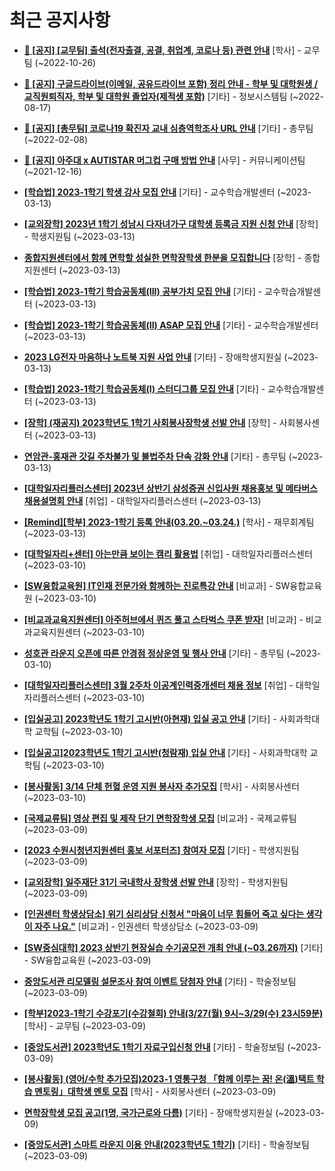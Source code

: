 # 최근 공지사항

* **[📌 [공지] [교무팀] 출석(전자출결, 공결, 취업계, 코로나 등) 관련 안내](http://ajou.ac.kr/kr/ajou/notice.do?mode=view&amp;articleNo=205552&amp;article.offset=0&amp;articleLimit=30)**
 [학사] - 교무팀 (~2022-10-26)

* **[📌 [공지] 구글드라이브(이메일, 공유드라이브 포함) 정리 안내 - 학부 및 대학원생 / 교직원퇴직자, 학부 및 대학원 졸업자(제적생 포함)](http://ajou.ac.kr/kr/ajou/notice.do?mode=view&amp;articleNo=202858&amp;article.offset=0&amp;articleLimit=30)**
 [기타] - 정보시스템팀 (~2022-08-17)

* **[📌 [공지] [총무팀] 코로나19 확진자 교내 심층역학조사 URL 안내](http://ajou.ac.kr/kr/ajou/notice.do?mode=view&amp;articleNo=180493&amp;article.offset=0&amp;articleLimit=30)**
 [기타] - 총무팀 (~2022-02-08)

* **[📌 [공지] 아주대 x AUTISTAR 머그컵 구매 방법 안내](http://ajou.ac.kr/kr/ajou/notice.do?mode=view&amp;articleNo=147976&amp;article.offset=0&amp;articleLimit=30)**
 [사무] - 커뮤니케이션팀 (~2021-12-16)

* **[[학습법] 2023-1학기 학생 강사 모집 안내](http://ajou.ac.kr/kr/ajou/notice.do?mode=view&amp;articleNo=211876&amp;article.offset=0&amp;articleLimit=30)**
 [기타] - 교수학습개발센터 (~2023-03-13)

* **[[교외장학] 2023년 1학기 성남시 다자녀가구 대학생 등록금 지원 신청 안내](http://ajou.ac.kr/kr/ajou/notice.do?mode=view&amp;articleNo=211874&amp;article.offset=0&amp;articleLimit=30)**
 [장학] - 학생지원팀 (~2023-03-13)

* **[종합지원센터에서 함께 면학할 성실한 면학장학생 한분을 모집합니다](http://ajou.ac.kr/kr/ajou/notice.do?mode=view&amp;articleNo=211868&amp;article.offset=0&amp;articleLimit=30)**
 [장학] - 종합지원센터 (~2023-03-13)

* **[[학습법] 2023-1학기 학습공동체(III) 공부가치 모집 안내](http://ajou.ac.kr/kr/ajou/notice.do?mode=view&amp;articleNo=211854&amp;article.offset=0&amp;articleLimit=30)**
 [기타] - 교수학습개발센터 (~2023-03-13)

* **[[학습법] 2023-1학기 학습공동체(II) ASAP 모집 안내](http://ajou.ac.kr/kr/ajou/notice.do?mode=view&amp;articleNo=211853&amp;article.offset=0&amp;articleLimit=30)**
 [기타] - 교수학습개발센터 (~2023-03-13)

* **[2023 LG전자 마음하나 노트북 지원 사업 안내](http://ajou.ac.kr/kr/ajou/notice.do?mode=view&amp;articleNo=211852&amp;article.offset=0&amp;articleLimit=30)**
 [기타] - 장애학생지원실 (~2023-03-13)

* **[[학습법] 2023-1학기 학습공동체(I) 스터디그룹 모집 안내](http://ajou.ac.kr/kr/ajou/notice.do?mode=view&amp;articleNo=211851&amp;article.offset=0&amp;articleLimit=30)**
 [기타] - 교수학습개발센터 (~2023-03-13)

* **[[장학] (재공지) 2023학년도 1학기 사회봉사장학생 선발 안내](http://ajou.ac.kr/kr/ajou/notice.do?mode=view&amp;articleNo=211839&amp;article.offset=0&amp;articleLimit=30)**
 [장학] - 사회봉사센터 (~2023-03-13)

* **[연암관-홍재관 갓길 주차불가 및 불법주차 단속 강화 안내](http://ajou.ac.kr/kr/ajou/notice.do?mode=view&amp;articleNo=211835&amp;article.offset=0&amp;articleLimit=30)**
 [기타] - 총무팀 (~2023-03-13)

* **[[대학일자리플러스센터] 2023년 상반기 삼성증권 신입사원 채용홍보 및 메타버스 채용설명회 안내](http://ajou.ac.kr/kr/ajou/notice.do?mode=view&amp;articleNo=211832&amp;article.offset=0&amp;articleLimit=30)**
 [취업] - 대학일자리플러스센터 (~2023-03-13)

* **[[Remind][학부] 2023-1학기 등록 안내(03.20.~03.24.)](http://ajou.ac.kr/kr/ajou/notice.do?mode=view&amp;articleNo=211830&amp;article.offset=0&amp;articleLimit=30)**
 [학사] - 재무회계팀 (~2023-03-13)

* **[[대학일자리+센터] 아는만큼 보이는 캠리 활용법](http://ajou.ac.kr/kr/ajou/notice.do?mode=view&amp;articleNo=211826&amp;article.offset=0&amp;articleLimit=30)**
 [취업] - 대학일자리플러스센터 (~2023-03-10)

* **[[SW융합교육원] IT인재 전문가와 함께하는 진로특강 안내](http://ajou.ac.kr/kr/ajou/notice.do?mode=view&amp;articleNo=211820&amp;article.offset=0&amp;articleLimit=30)**
 [비교과] - SW융합교육원 (~2023-03-10)

* **[[비교과교육지원센터] 아주허브에서 퀴즈 풀고 스타벅스 쿠폰 받자!](http://ajou.ac.kr/kr/ajou/notice.do?mode=view&amp;articleNo=211818&amp;article.offset=0&amp;articleLimit=30)**
 [비교과] - 비교과교육지원센터 (~2023-03-10)

* **[성호관 라운지 오픈에 따른 안경점 정상운영 및 행사 안내](http://ajou.ac.kr/kr/ajou/notice.do?mode=view&amp;articleNo=211811&amp;article.offset=0&amp;articleLimit=30)**
 [기타] - 총무팀 (~2023-03-10)

* **[[대학일자리플러스센터] 3월 2주차 이공계인력중개센터 채용 정보](http://ajou.ac.kr/kr/ajou/notice.do?mode=view&amp;articleNo=211786&amp;article.offset=0&amp;articleLimit=30)**
 [취업] - 대학일자리플러스센터 (~2023-03-10)

* **[[입실공고] 2023학년도 1학기 고시반(아현재) 입실 공고 안내](http://ajou.ac.kr/kr/ajou/notice.do?mode=view&amp;articleNo=211781&amp;article.offset=0&amp;articleLimit=30)**
 [기타] - 사회과학대학 교학팀 (~2023-03-10)

* **[[입실공고]2023학년도 1학기 고시반(청람재) 입실 안내](http://ajou.ac.kr/kr/ajou/notice.do?mode=view&amp;articleNo=211780&amp;article.offset=0&amp;articleLimit=30)**
 [기타] - 사회과학대학 교학팀 (~2023-03-10)

* **[[봉사활동] 3/14 단체 헌혈 운영 지원 봉사자 추가모집](http://ajou.ac.kr/kr/ajou/notice.do?mode=view&amp;articleNo=211779&amp;article.offset=0&amp;articleLimit=30)**
 [학사] - 사회봉사센터 (~2023-03-10)

* **[[국제교류팀] 영상 편집 및 제작 단기 면학장학생 모집](http://ajou.ac.kr/kr/ajou/notice.do?mode=view&amp;articleNo=211770&amp;article.offset=0&amp;articleLimit=30)**
 [비교과] - 국제교류팀 (~2023-03-09)

* **[[2023 수원시청년지원센터 홍보 서포터즈] 참여자 모집](http://ajou.ac.kr/kr/ajou/notice.do?mode=view&amp;articleNo=211766&amp;article.offset=0&amp;articleLimit=30)**
 [기타] - 학생지원팀 (~2023-03-09)

* **[[교외장학] 일주재단 31기 국내학사 장학생 선발 안내](http://ajou.ac.kr/kr/ajou/notice.do?mode=view&amp;articleNo=211765&amp;article.offset=0&amp;articleLimit=30)**
 [장학] - 학생지원팀 (~2023-03-09)

* **[[인권센터 학생상담소] 위기 심리상담 신청서 &quot;마음이 너무 힘들어 죽고 싶다는 생각이 자주 나요.&quot;](http://ajou.ac.kr/kr/ajou/notice.do?mode=view&amp;articleNo=211754&amp;article.offset=0&amp;articleLimit=30)**
 [비교과] - 인권센터 학생상담소 (~2023-03-09)

* **[[SW중심대학] 2023 상반기 현장실습 수기공모전 개최 안내 (~03.26까지)](http://ajou.ac.kr/kr/ajou/notice.do?mode=view&amp;articleNo=211752&amp;article.offset=0&amp;articleLimit=30)**
 [기타] - SW융합교육원 (~2023-03-09)

* **[중앙도서관 리모델링 설문조사 참여 이벤트 당첨자 안내](http://ajou.ac.kr/kr/ajou/notice.do?mode=view&amp;articleNo=211741&amp;article.offset=0&amp;articleLimit=30)**
 [기타] - 학술정보팀 (~2023-03-09)

* **[[학부]2023-1학기 수강포기(수강철회) 안내(3/27(월) 9시~3/29(수) 23시59분)](http://ajou.ac.kr/kr/ajou/notice.do?mode=view&amp;articleNo=211733&amp;article.offset=0&amp;articleLimit=30)**
 [학사] - 교무팀 (~2023-03-09)

* **[[중앙도서관] 2023학년도 1학기 자료구입신청 안내](http://ajou.ac.kr/kr/ajou/notice.do?mode=view&amp;articleNo=211729&amp;article.offset=0&amp;articleLimit=30)**
 [기타] - 학술정보팀 (~2023-03-09)

* **[[봉사활동] (영어/수학 추가모집)2023-1 영통구청 「함께 이루는 꿈! 온(溫)택트 학습 멘토링」대학생 멘토 모집](http://ajou.ac.kr/kr/ajou/notice.do?mode=view&amp;articleNo=211728&amp;article.offset=0&amp;articleLimit=30)**
 [학사] - 사회봉사센터 (~2023-03-09)

* **[면학장학생 모집 공고(1명, 국가근로와 다름)](http://ajou.ac.kr/kr/ajou/notice.do?mode=view&amp;articleNo=211723&amp;article.offset=0&amp;articleLimit=30)**
 [기타] - 장애학생지원실 (~2023-03-09)

* **[[중앙도서관] 스마트 라운지 이용 안내(2023학년도 1학기)](http://ajou.ac.kr/kr/ajou/notice.do?mode=view&amp;articleNo=211721&amp;article.offset=0&amp;articleLimit=30)**
 [기타] - 학술정보팀 (~2023-03-09)
